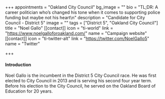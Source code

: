 +++
appointments = "Oakland City Council"
bg_image = ""
bio = "TL;DR: A career politician who’s changed his tone when it comes to supporting police funding but maybe not his heart\n"
description = "Candidate for City Council - District 5"
image = ""
tags = ["District 5", "Oakland City Council"]
title = "Noel Gallo"
[[contact]]
icon = "ti-world"
link = "https://www.noelgalloforoakland.com/"
name = "Campaign website"
[[contact]]
icon = "ti-twitter-alt"
link = "https://twitter.com/NoelGallo5"
name = "Twitter"

+++
#### Introduction

Noel Gallo is the incumbent in the District 5 City Council race. He was first elected to City Council in 2013 and is serving his second four year term. Before his election to the City Council, he served on the Oakland Board of Education for 20 years.